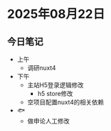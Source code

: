 # 2025年08月22日

## 今日笔记

- 上午
  - 调研nuxt4
- 下午
  - 主站H5登录逻辑修改
    - h5 store修改
  - 空项目配置nuxt4的相关依赖
- 🐟
  - 做申论人工修改